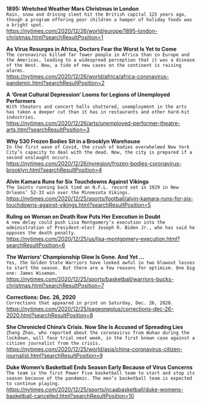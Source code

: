 **1895: Wretched Weather Mars Christmas in London**\
`Rain, snow and driving sleet hit the British capital 125 years ago, though a program offering poor children a hamper of holiday foods was a bright spot.`\
https://nytimes.com/2020/12/26/world/europe/1895-london-christmas.html?searchResultPosition=1

**As Virus Resurges in Africa, Doctors Fear the Worst Is Yet to Come**\
`The coronavirus killed far fewer people in Africa than in Europe and the Americas, leading to a widespread perception that it was a disease of the West. Now, a tide of new cases on the continent is raising alarms.`\
https://nytimes.com/2020/12/26/world/africa/africa-coronavirus-pandemic.html?searchResultPosition=2

**A ‘Great Cultural Depression’ Looms for Legions of Unemployed Performers**\
`With theaters and concert halls shuttered, unemployment in the arts has taken a deeper cut than it has in restaurants and other hard-hit industries.`\
https://nytimes.com/2020/12/26/arts/unemployed-performer-theatre-arts.html?searchResultPosition=3

**Why 530 Frozen Bodies Sit in a Brooklyn Warehouse**\
`In the first wave of Covid, the crush of bodies overwhelmed New York City’s capacity to deal with the dead. Now, the city is prepared if a second onslaught occurs.`\
https://nytimes.com/2020/12/26/nyregion/frozen-bodies-coronavirus-brooklyn.html?searchResultPosition=4

**Alvin Kamara Runs for Six Touchdowns Against Vikings**\
`The Saints running back tied an N.F.L. record set in 1929 in New Orleans’ 52-33 win over the Minnesota Vikings.`\
https://nytimes.com/2020/12/25/sports/football/alvin-kamara-runs-for-six-touchdowns-against-vikings.html?searchResultPosition=5

**Ruling on Woman on Death Row Puts Her Execution in Doubt**\
`A new delay could push Lisa Montgomery’s execution into the administration of President-elect Joseph R. Biden Jr., who has said he opposes the death penalty.`\
https://nytimes.com/2020/12/25/us/lisa-montgomery-execution.html?searchResultPosition=6

**The Warriors’ Championship Glow Is Gone. And Yet …**\
`Yes, the Golden State Warriors have looked awful in two blowout losses to start the season. But there are a few reasons for optimism. One big one: James Wiseman.`\
https://nytimes.com/2020/12/25/sports/basketball/warriors-bucks-christmas.html?searchResultPosition=7

**Corrections: Dec. 26, 2020**\
`Corrections that appeared in print on Saturday, Dec. 26, 2020.`\
https://nytimes.com/2020/12/25/pageoneplus/corrections-dec-26-2020.html?searchResultPosition=8

**She Chronicled China’s Crisis. Now She Is Accused of Spreading Lies**\
`Zhang Zhan, who reported about the coronavirus from Wuhan during the lockdown, will face trial next week, in the first known case against a citizen journalist from the crisis.`\
https://nytimes.com/2020/12/25/world/asia/china-coronavirus-citizen-journalist.html?searchResultPosition=9

**Duke Women’s Basketball Ends Season Early Because of Virus Concerns**\
`The team is the first Power Five basketball team to start and stop its season because of the pandemic. The men’s basketball team is expected to continue playing.`\
https://nytimes.com/2020/12/25/sports/ncaabasketball/duke-womens-basketball-cancelled.html?searchResultPosition=10

